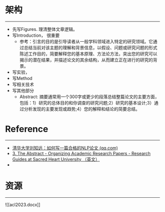 # 架构
---
- 先写Figures. 理清整体文章逻辑。
- 写Introduction， 很重要
	- 参考：引言的目的是引导读者从一般学科领域进入特定的研究领域。它通过总结当前对该主题的理解和背景信息，以假设、问题或研究问题的形式陈述工作目的，简要解释您的基本原理、方法论方法，突出您的研究可以揭示的潜在结果，并描述论文的其余结构，从而建立正在进行的研究的背景。
- 写实验，
- 写Method
- 写相关技术
- 写其他部分
	- Abstract: 摘要通常用一个300字或更少的段落总结整篇论文的主要方面，包括：1）研究的总体目的和你调查的研究问题;2）研究的基本设计;3）通过分析发现的主要发现或趋势;4）您的解释和结论的简要总结。

# Reference
---
- [清华大学刘知远：如何写一篇合格的NLP论文 (qq.com)](https://mp.weixin.qq.com/s/czrgveZqruwNsag-rws7dg)
- [3. The Abstract - Organizing Academic Research Papers - Research Guides at Sacred Heart University （英文）](https://library.sacredheart.edu/c.php?g=29803&p=185914)
- 

# 资源
---
![[acl2023.docx]]